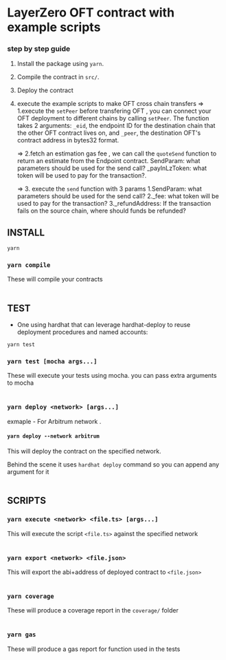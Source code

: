 # LayerZero OFT contract with example scripts

### step by step guide

1.  Install the package using `yarn`.
2.  Compile the contract in `src/`.
3.  Deploy the contract
4.  execute the example scripts to make OFT cross chain transfers
    => 1.execute the `setPeer` before transfering OFT , you can connect your OFT deployment to different chains by calling `setPeer`.
    	The function takes 2 arguments: `_eid`, the endpoint ID for the destination chain that the other OFT contract lives on, and `_peer`, the destination 	OFT's contract address in bytes32 format.
    
    => 2.fetch an estimation gas fee , we can call the `quoteSend` function to return an estimate from the Endpoint contract.
   	SendParam: what parameters should be used for the send call?
    	_payInLzToken: what token will be used to pay for the transaction?.
     
    => 3. execute the `send` function with 3 params
   		1.SendParam: what parameters should be used for the send call?
   		2._fee: what token will be used to pay for the transaction?
                3._refundAddress: If the transaction fails on the source chain, where should funds be refunded?

## INSTALL

```bash
yarn
```

### `yarn compile`

These will compile your contracts
<br/><br/>

## TEST

-   One using hardhat that can leverage hardhat-deploy to reuse deployment procedures and named accounts:

```bash
yarn test
```

### `yarn test [mocha args...]`

These will execute your tests using mocha. you can pass extra arguments to mocha
<br/><br/>

### `yarn deploy <network> [args...]`

exmaple -  For Arbitrum network .

#### `yarn deploy --network arbitrum`

This will deploy the contract on the specified network.

Behind the scene it uses `hardhat deploy` command so you can append any argument for it
<br/><br/>

## SCRIPTS

### `yarn execute <network> <file.ts> [args...]`

This will execute the script `<file.ts>` against the specified network
<br/><br/>

### `yarn export <network> <file.json>`

This will export the abi+address of deployed contract to `<file.json>`
<br/><br/>

### `yarn coverage`

These will produce a coverage report in the `coverage/` folder
<br/><br/>

### `yarn gas`

These will produce a gas report for function used in the tests
<br/><br/>
